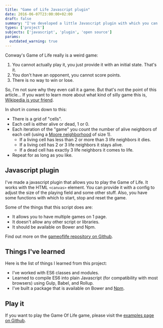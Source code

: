 ```yaml
---
title: "Game of Life Javascript plugin"
date: 2016-06-07T23:00:00+02:00
draft: false
summary: "I've developed a little Javascript plugin with which you can play Conway's Game of Life. Actually, it's not a real game. You can determine the initial state and from there it sort of just evolves. Visit the article to play it yourself."
types: ['project']
subjects: ['javascript', 'plugin', 'open source']
params:
  outdated_warning: true
---
```


Conway's Game of Life really is a weird game:
1. You cannot actually play it, you just provide it with an initial state. That's it.
2. You don't have an opponent, you cannot score points.
3. There is no way to win or lose.

So, I'm not sure why they even call it a game. But that's not the point of this article... If you want to learn more about what kind of silly game this is, [Wikipedia is your friend](https://en.wikipedia.org/wiki/Conway's_Game_of_Life).

In short in comes down to this:

* There is a grid of "cells".
* Each cell is either alive or dead, 1 or 0.
* Each iteration of the "game" you count the number of alive neighbors of each cell (using a [Moore neighborhood](https://en.wikipedia.org/wiki/Moore_neighborhood) of size 1).
    * If a living cell has less than 2 or more than 3 life neighbors it dies.
    * If a living cell has 2 or 3 life neighbors it stays alive.
    * If a dead cell has exactly 3 life neighbors it comes to life.
* Repeat for as long as you like.

## Javascript plugin
I've made a javascript plugin that allows you to play the Game of Life. It works with the HTML `<canvas>` element. You can provide it with a config to adjust the size of the playing field and some other stuff. Also, you have some functions with which to start, stop and reset the game.

Some of the things that this script does are:
* It allows you to have multiple games on 1 page.
* It doesn't allow any other script or libraries.
* It should be available on Bower and Npm.

Find out more on the [gameoflife repository on Github](https://github.com/barryvanveen/gameoflife).

## Things I've learned
Here is the list of things I learned from this project:

* I've worked with ES6 classes and modules.
* Learned to compile ES6 into plain Javascript (for compatibility with most browsers) using Gulp, Babel, and Rollup.
* I've built a package that is available on Bower and [Npm](https://www.npmjs.com/package/gameoflife-es6).

## Play it
If you want to play the Game Of Life game, please visit the [examples page on Github](https://barryvanveen.github.io/gameoflife/).
